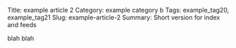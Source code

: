 Title: example article 2
Category: example category b
Tags: example_tag20, example_tag21
Slug: example-article-2
Summary: Short version for index and feeds

blah blah

